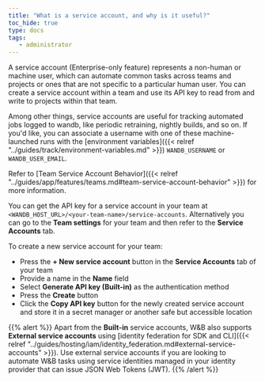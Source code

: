 ```yaml
---
title: "What is a service account, and why is it useful?"
toc_hide: true
type: docs
tags:
   - administrator
---
```



A service account (Enterprise-only feature) represents a non-human or machine user, which can automate common tasks across teams and projects or ones that are not specific to a particular human user. You can create a service account within a team and use its API key to read from and write to projects within that team.

Among other things, service accounts are useful for tracking automated jobs logged to wandb, like periodic retraining, nightly builds, and so on. If you'd like, you can associate a username with one of these machine-launched runs with the [environment variables]({{< relref "../guides/track/environment-variables.md" >}}) `WANDB_USERNAME` or `WANDB_USER_EMAIL`.



Refer to [Team Service Account Behavior]({{< relref "../guides/app/features/teams.md#team-service-account-behavior" >}}) for more information.

You can get the API key for a service account in your team at `<WANDB_HOST_URL>/<your-team-name>/service-accounts`. Alternatively you can go to the **Team settings** for your team and then refer to the **Service Accounts** tab. 

To create a new service account for your team:
* Press the **+ New service account** button in the **Service Accounts** tab of your team
* Provide a name in the **Name** field
* Select **Generate API key (Built-in)** as the authentication method
* Press the **Create** button
* Click the **Copy API key** button for the newly created service account and store it in a secret manager or another safe but accessible location

{{% alert %}}
Apart from the **Built-in** service accounts, W&B also supports **External service accounts** using [identity federation for SDK and CLI]({{< relref "../guides/hosting/iam/identity_federation.md#external-service-accounts" >}}). Use external service accounts if you are looking to automate W&B tasks using service identities managed in your identity provider that can issue JSON Web Tokens (JWT).
{{% /alert %}}
